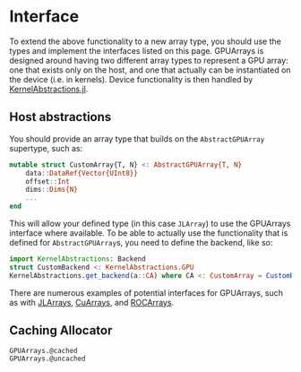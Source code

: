 # Interface

To extend the above functionality to a new array type, you should use the types and
implement the interfaces listed on this page. GPUArrays is designed around having two
different array types to represent a GPU array: one that exists only on the host, and
one that actually can be instantiated on the device (i.e. in kernels).
Device functionality is then handled by [KernelAbstractions.jl](https://github.com/JuliaGPU/KernelAbstractions.jl).

## Host abstractions

You should provide an array type that builds on the `AbstractGPUArray` supertype, such as:

```julia
mutable struct CustomArray{T, N} <: AbstractGPUArray{T, N}
    data::DataRef{Vector{UInt8}}
    offset::Int
    dims::Dims{N}
    ...
end

```

This will allow your defined type (in this case `JLArray`) to use the GPUArrays interface where available.
To be able to actually use the functionality that is defined for `AbstractGPUArray`s, you need to define the backend, like so:

```julia
import KernelAbstractions: Backend
struct CustomBackend <: KernelAbstractions.GPU
KernelAbstractions.get_backend(a::CA) where CA <: CustomArray = CustomBackend()
```

There are numerous examples of potential interfaces for GPUArrays, such as with [JLArrays](https://github.com/JuliaGPU/GPUArrays.jl/blob/master/lib/JLArrays/src/JLArrays.jl), [CuArrays](https://github.com/JuliaGPU/CUDA.jl/blob/master/src/gpuarrays.jl), and [ROCArrays](https://github.com/JuliaGPU/AMDGPU.jl/blob/master/src/gpuarrays.jl).

## Caching Allocator

```@docs
GPUArrays.@cached
GPUArrays.@uncached
```
